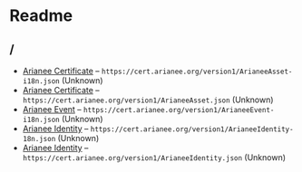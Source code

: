 # Readme

## /

- [Arianee Certificate](./ArianeeAsset-i18n.md) – `https://cert.arianee.org/version1/ArianeeAsset-i18n.json` (Unknown)
- [Arianee Certificate](./ArianeeAsset.md) – `https://cert.arianee.org/version1/ArianeeAsset.json` (Unknown)
- [Arianee Event](./ArianeeEvent-i18n.md) – `https://cert.arianee.org/version1/ArianeeEvent-i18n.json` (Unknown)
- [Arianee Identity](./ArianeeIdentity-i18n.md) – `https://cert.arianee.org/version1/ArianeeIdentity-18n.json`
  (Unknown)
- [Arianee Identity](./ArianeeIdentity.md) – `https://cert.arianee.org/version1/ArianeeIdentity.json` (Unknown)

